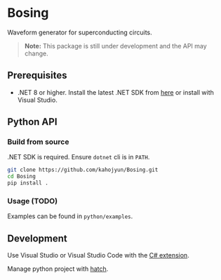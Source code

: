 # Bosing

Waveform generator for superconducting circuits.

> **Note:** This package is still under development and the API may change.

## Prerequisites

* .NET 8 or higher. Install the latest .NET SDK from [here](https://dotnet.microsoft.com/download/dotnet) or install with Visual Studio.

## Python API

### Build from source

.NET SDK is required.  Ensure `dotnet` cli is in `PATH`.

```bash
git clone https://github.com/kahojyun/Bosing.git
cd Bosing
pip install .
```

### Usage (TODO)

Examples can be found in `python/examples`.

## Development

Use Visual Studio or Visual Studio Code with the [C# extension](https://marketplace.visualstudio.com/items?itemName=ms-dotnettools.csharp).

Manage python project with [hatch](https://github.com/pypa/hatch).